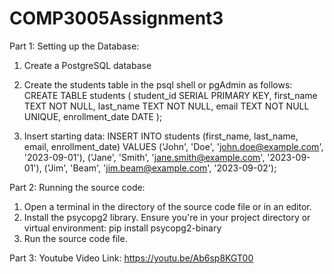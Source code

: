 # COMP3005Assignment3
Part 1: Setting up the Database:
1. Create a PostgreSQL database
2. Create the students table in the psql shell or pgAdmin as follows:
    CREATE TABLE students (
    student_id SERIAL PRIMARY KEY,
    first_name TEXT NOT NULL,
    last_name TEXT NOT NULL,
    email TEXT NOT NULL UNIQUE,
    enrollment_date DATE
  );

3. Insert starting data:
    INSERT INTO students (first_name, last_name, email, enrollment_date) VALUES
    ('John', 'Doe', 'john.doe@example.com', '2023-09-01'),
    ('Jane', 'Smith', 'jane.smith@example.com', '2023-09-01'),
    ('Jim', 'Beam', 'jim.beam@example.com', '2023-09-02');

Part 2: Running the source code:
1. Open a terminal in the directory of the source code file or in an editor.
2. Install the psycopg2 library. Ensure you're in your project directory or virtual environment:
    pip install psycopg2-binary
3. Run the source code file.

Part 3: Youtube Video Link:
https://youtu.be/Ab6sp8KGT00
